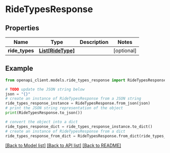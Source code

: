 # RideTypesResponse


## Properties

Name | Type | Description | Notes
------------ | ------------- | ------------- | -------------
**ride_types** | [**List[RideType]**](RideType.md) |  | [optional] 

## Example

```python
from openapi_client.models.ride_types_response import RideTypesResponse

# TODO update the JSON string below
json = "{}"
# create an instance of RideTypesResponse from a JSON string
ride_types_response_instance = RideTypesResponse.from_json(json)
# print the JSON string representation of the object
print(RideTypesResponse.to_json())

# convert the object into a dict
ride_types_response_dict = ride_types_response_instance.to_dict()
# create an instance of RideTypesResponse from a dict
ride_types_response_from_dict = RideTypesResponse.from_dict(ride_types_response_dict)
```
[[Back to Model list]](../README.md#documentation-for-models) [[Back to API list]](../README.md#documentation-for-api-endpoints) [[Back to README]](../README.md)


